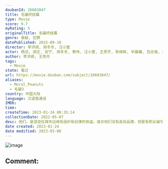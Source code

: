 ```yaml
---
doubanId: 26603847
title: 毛骗终结篇
type: Movie
score: 9.7
myRating: 5
originalTitle: 毛骗终结篇
genre: 悬疑, 犯罪
datePublished: 2015-09-10
director: 李洪绸, 邢冬冬, 汪小壹
actor: 杨羽, 邵庄, 安宁, 邢冬冬, 黎伟, 汪小壹, 王思宇, 耿晓辉, 毕晨曦, 包志强, 姚梦, 赵宁, 王秀月, 王辰昊, 蔡明, 刘有凯, 刘建民, 大牛, 李洪亮
author: 李洪绸, 王秀月
tags:
  - Movie
state: 看过
url: https://movie.douban.com/subject/26603847/
aliases:
  - Moral_Peanuts
  - 毛骗3
country: 中国大陆
language: 汉语普通话
IMDb: 
time: 
createTime: 2023-01-24 00:35:14
collectionDate: 2022-05-07
desc: 他们，是混迹在城市边缘有组织有纪律的侠盗。或许他们没有高尚品德，但是有职业操守。他们，是高智商的艺术家，精密算计着每一步的计划，锁定目标、制定计划、精心布局、诱敌深入，最后把贪婪好色和为富不仁者收入网...
date created: 2023-01-24
date modified: 2023-03-08
---
```


![image](p2480805230.jpg)

Comment:
---
